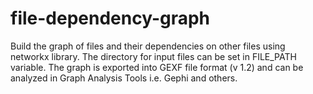 # file-dependency-graph
Build the graph of files and their dependencies on other files using networkx library.
The directory for input files can be set in FILE_PATH variable. 
The graph is exported into GEXF file format (v 1.2) and can be analyzed in Graph Analysis Tools i.e. Gephi and others.